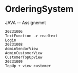 # OrderingSystem
JAVA -- Assignemnt

```
20231006
TextFunction -> readtext
Login
20231008
AdminVendorView
AdminCustomerView
CustomerTopUpView
20231009
TopUp + view customer 
```

